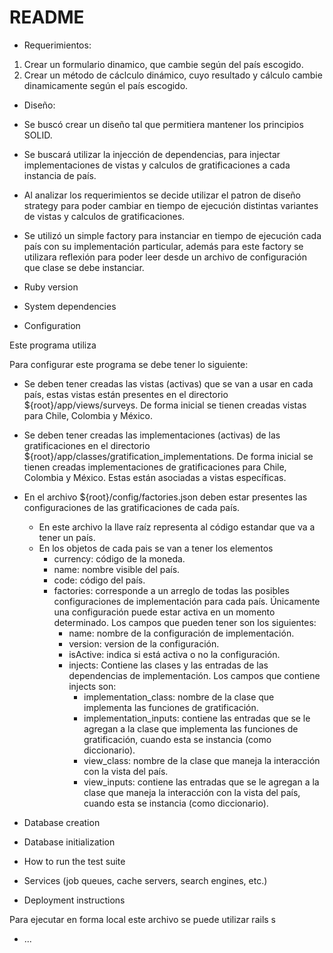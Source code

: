 # README

* Requerimientos:
1. Crear un formulario dinamico, que cambie según del país escogido.
2. Crear un método de cáclculo dinámico, cuyo resultado y cálculo cambie dinamicamente según el país escogido.


* Diseño:

* Se buscó crear un diseño tal que  permitiera mantener los principios SOLID.

* Se buscará utilizar la injección de dependencias, para injectar implementaciones de vistas y calculos de gratificaciones a cada instancia de país.

* Al analizar los requerimientos se decide utilizar el patron de diseño strategy para poder cambiar en tiempo de ejecución distintas variantes de vistas y calculos de gratificaciones.

* Se utilizó un simple factory para instanciar en tiempo de ejecución cada país con su implementación particular, además para este factory se utilizara reflexión para poder leer desde un archivo de configuración que clase se debe instanciar.

* Ruby version

* System dependencies

* Configuration

Este programa utiliza 

Para configurar este programa se debe tener lo siguiente:

- Se deben tener creadas las vistas (activas) que se van a usar en cada país, estas vistas están presentes en el directorio ${root}/app/views/surveys. De forma inicial se tienen creadas vistas para Chile, Colombia y México.

- Se deben tener creadas las implementaciones (activas) de las gratificaciones en el directorio ${root}/app/classes/gratification_implementations. De forma inicial se tienen creadas implementaciones de gratificaciones para Chile, Colombia y México. Estas están asociadas a vistas específicas.

- En el archivo ${root}/config/factories.json deben estar presentes las configuraciones de las gratificaciones de cada país.
    - En este archivo la llave raíz representa al código estandar que va a tener un país.
    - En los objetos de cada pais se van a tener los elementos
        - currency: código de la moneda.
        - name: nombre visible del país.
        - code: código del país.
        - factories: corresponde a un arreglo de todas las posibles configuraciones de implementación para cada país. Únicamente una configuración puede estar activa en un momento determinado. Los campos que pueden tener son los siguientes:
            - name: nombre de la configuración de implementación.
            - version: version de la configuración.
            - isActive: indica si está activa o no la configuración.
            - injects: Contiene las clases y las entradas de las dependencias de implementación. Los campos que contiene injects son:
                - implementation_class: nombre de la clase que implementa las funciones de gratificación.
                - implementation_inputs: contiene las entradas que se le agregan a la clase que implementa las funciones de gratificación, cuando esta se instancia (como diccionario).
                - view_class: nombre de la clase que maneja la interacción con la vista del país.
                - view_inputs: contiene las entradas que se le agregan a la clase que maneja la interacción con la vista del país, cuando esta se instancia (como diccionario).

* Database creation

* Database initialization

* How to run the test suite

* Services (job queues, cache servers, search engines, etc.)

* Deployment instructions

Para ejecutar en forma local este archivo se puede utilizar rails s

* ...
